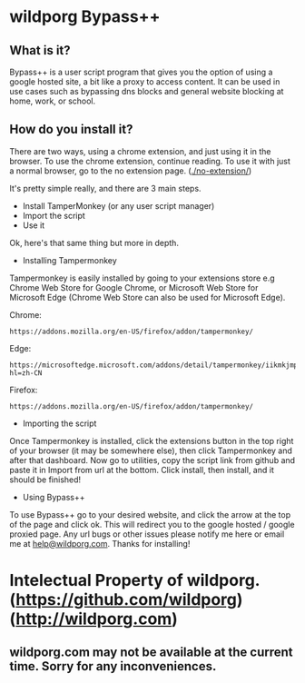 # wildporg Bypass++

## What is it?
Bypass++ is a user script program that gives you the option of using a google hosted site, a bit like a proxy to access content. It can be used in use cases such as bypassing dns blocks and general website blocking at home, work, or school.

## How do you install it?

There are two ways, using a chrome extension, and just using it in the browser. To use the chrome extension, continue reading. To use it with just a normal browser, go to the no extension page. ([./no-extension/](https://github.com/wildporg/wildporg-bypass-plus-plus/tree/main/no-extension))

It's pretty simple really, and there are 3 main steps.
- Install TamperMonkey (or any user script manager)
- Import the script
- Use it

Ok, here's that same thing but more in depth.

- Installing Tampermonkey

Tampermonkey is easily installed by going to your extensions store e.g Chrome Web Store for Google Chrome, or Microsoft Web Store for Microsoft Edge (Chrome Web Store can also be used for Microsoft Edge).

Chrome:

```
https://addons.mozilla.org/en-US/firefox/addon/tampermonkey/
```

Edge:
```
https://microsoftedge.microsoft.com/addons/detail/tampermonkey/iikmkjmpaadaobahmlepeloendndfphd?hl=zh-CN
```

Firefox:

```
https://addons.mozilla.org/en-US/firefox/addon/tampermonkey/
```

- Importing the script

Once Tampermonkey is installed, click the extensions button in the top right of your browser (it may be somewhere else), then click Tampermonkey and after that dashboard. Now go to utilities, copy the script link from github and paste it in Import from url at the bottom. Click install, then install, and it should be finished!

- Using Bypass++

To use Bypass++ go to your desired website, and click the arrow at the top of the page and click ok. This will redirect you to the google hosted / google proxied page. Any url bugs or other issues please notify me here or email me at help@wildporg.com. Thanks for installing!

# Intelectual Property of wildporg. (https://github.com/wildporg) (http://wildporg.com)
## wildporg.com may not be available at the current time. Sorry for any inconveniences.
